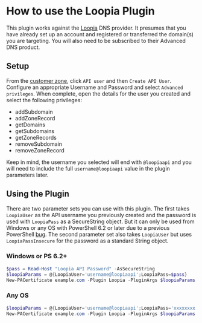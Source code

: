 # How to use the Loopia Plugin

This plugin works against the [Loopia](https://www.loopia.com/loopiadns/) DNS provider. It presumes
that you have already set up an account and registered or transferred the domain(s) you are targeting. You will also need to be subscribed to their Advanced DNS product.

## Setup

From the [customer zone](https://customerzone.loopia.com), click `API user` and then `Create API User`. Configure an appropriate Username and Password and select `Advanced privileges`. When complete, open the details for the user you created and select the following privileges:

- addSubdomain
- addZoneRecord
- getDomains
- getSubdomains
- getZoneRecords
- removeSubdomain
- removeZoneRecord

Keep in mind, the username you selected will end with `@loopiaapi` and you will need to include the full `username@loopiaapi` value in the plugin parameters later.

## Using the Plugin

There are two parameter sets you can use with this plugin. The first takes `LoopiaUser` as the API username you previously created and the password is used with `LoopiaPass` as a SecureString object. But it can only be used from Windows or any OS with PowerShell 6.2 or later due to a previous PowerShell [bug](https://github.com/PowerShell/PowerShell/issues/1654). The second parameter set also takes `LoopiaUser` but uses `LoopiaPassInsecure` for the password as a standard String object.

### Windows or PS 6.2+

```powershell
$pass = Read-Host "Loopia API Password" -AsSecureString
$loopiaParams = @{LoopiaUser='username@loopiaapi';LoopiaPass=$pass}
New-PACertificate example.com -Plugin Loopia -PluginArgs $loopiaParams
```

### Any OS

```powershell
$loopiaParams = @{LoopiaUser='username@loopiaapi';LoopiaPass='xxxxxxxx'}
New-PACertificate example.com -Plugin Loopia -PluginArgs $loopiaParams
```
